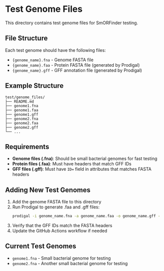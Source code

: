 # Test Genome Files

This directory contains test genome files for SmORFinder testing.

## File Structure

Each test genome should have the following files:
- `{genome_name}.fna` - Genome FASTA file
- `{genome_name}.faa` - Protein FASTA file (generated by Prodigal)
- `{genome_name}.gff` - GFF annotation file (generated by Prodigal)

## Example Structure

```
test/genome_files/
├── README.md
├── genome1.fna
├── genome1.faa
├── genome1.gff
├── genome2.fna
├── genome2.faa
├── genome2.gff
└── ...
```

## Requirements

- **Genome files (.fna)**: Should be small bacterial genomes for fast testing
- **Protein files (.faa)**: Must have headers that match GFF IDs
- **GFF files (.gff)**: Must have `ID=` field in attributes that matches FASTA headers

## Adding New Test Genomes

1. Add the genome FASTA file to this directory
2. Run Prodigal to generate .faa and .gff files:
   ```bash
   prodigal -i genome_name.fna -a genome_name.faa -o genome_name.gff -f gff
   ```
3. Verify that the GFF IDs match the FASTA headers
4. Update the GitHub Actions workflow if needed

## Current Test Genomes

- `genome1.fna` - Small bacterial genome for testing
- `genome2.fna` - Another small bacterial genome for testing 